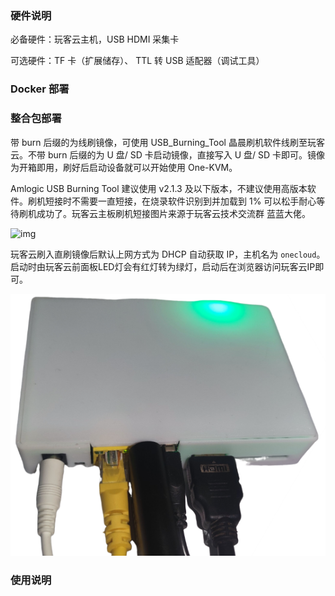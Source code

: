 ### 硬件说明

必备硬件：玩客云主机，USB HDMI 采集卡

可选硬件：TF 卡（扩展储存）、 TTL 转 USB 适配器（调试工具）

### Docker 部署

### 整合包部署

带 burn 后缀的为线刷镜像，可使用 USB_Burning_Tool 晶晨刷机软件线刷至玩客云。不带 burn 后缀的为 U 盘/ SD 卡启动镜像，直接写入 U 盘/ SD 卡即可。镜像为开箱即用，刷好后启动设备就可以开始使用 One-KVM。

Amlogic USB Burning Tool 建议使用 v2.1.3 及以下版本，不建议使用高版本软件。刷机短接时不需要一直短接，在烧录软件识别到并加载到 1% 可以松手耐心等待刷机成功了。玩客云主板刷机短接图片来源于玩客云技术交流群 蓝蓝大佬。

![img](./img/1717947165711-51.jpeg)

玩客云刷入直刷镜像后默认上网方式为 DHCP 自动获取 IP，主机名为 `onecloud`。启动时由玩客云前面板LED灯会有红灯转为绿灯，启动后在浏览器访问玩客云IP即可。

![image-20240621005943231](./img/image-20240621005943231.png)

### 使用说明